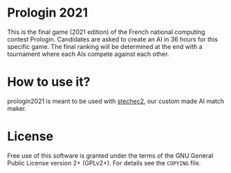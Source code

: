 Prologin 2021
=============

This is the final game (2021 edition) of the French national computing contest
Prologin. Candidates are asked to create an AI in 36 hours for this specific
game. The final ranking will be determined at the end with a tournament where
each AIs compete against each other.

# How to use it?
prologin2021 is meant to be used with [stechec2](
https://github.com/prologin/stechec2), our custom made AI match maker.

# License
Free use of this software is granted under the terms of the GNU General Public
License version 2+ (GPLv2+). For details see the `COPYING` file.
